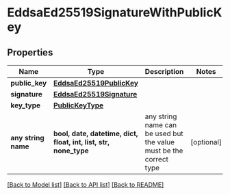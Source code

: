 # EddsaEd25519SignatureWithPublicKey


## Properties
Name | Type | Description | Notes
------------ | ------------- | ------------- | -------------
**public_key** | [**EddsaEd25519PublicKey**](EddsaEd25519PublicKey.md) |  | 
**signature** | [**EddsaEd25519Signature**](EddsaEd25519Signature.md) |  | 
**key_type** | [**PublicKeyType**](PublicKeyType.md) |  | 
**any string name** | **bool, date, datetime, dict, float, int, list, str, none_type** | any string name can be used but the value must be the correct type | [optional]

[[Back to Model list]](../README.md#documentation-for-models) [[Back to API list]](../README.md#documentation-for-api-endpoints) [[Back to README]](../README.md)


